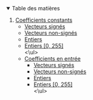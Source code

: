 <details open="open">
  <summary>Table des matières</summary>
  <ol>
    <li>
      <a href="#abouthproeh">Coefficients constants</a>
      <ul>
        <li><a href="#built-with">Vecteurs signés</a></li>
        <li><a href="#built-with">Vecteurs non-signés</a></li>
        <li><a href="#built-with">Entiers</a></li>
        <li><a href="#built-with">Entiers [0, 255]</a></li>
      <\ul>
    </li>
    <li>
      <a href="#abouthproeh">Coefficients en entrée</a>
      <ul>
        <li><a href="#built-with">Vecteurs signés</a></li>
        <li><a href="#built-with">Vecteurs non-signés</a></li>
        <li><a href="#built-with">Entiers</a></li>
        <li><a href="#built-with">Entiers [0, 255]</a></li>
      <\ul>
    </li>
  </ol>
</details>
